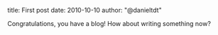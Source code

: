 title: First post
date: 2010-10-10
author: "@danieltdt"

Congratulations, you have a blog! How about writing something now?
